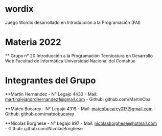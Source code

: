 # wordix
Juego Wordix desarrollado en Introducción a la Programación (FAI)

# Materia 2022

** Grupo n° 20
Introducción a la Programación
Tecnicatura en Desarrollo Web
Facultad de Informática
Universidad Nacional del Comahue

# Integrantes del Grupo

**Martín Hernandez - N° Legajo 4433 - Mail: martinalejandrohernandez1@gmail.com - Github: github.com/MartinCba

**Mateo Bucarey - N° Legajo 4319 - Mail: mateobucarey017@gmail.com - Github:
github.com/mateobucarey

**Nicolas Borghese - N° Legajo 997 - Mail: nicolasborghese@hotmail.com - Github:
github.com/NicolasBorghese